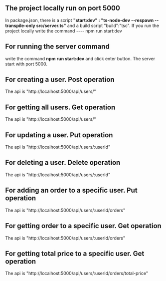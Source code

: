 ## The project locally run on port 5000
In package.json, there is a script **"start:dev" : "ts-node-dev --respawn --transpile-only src/server.ts"** and a build script "build":"tsc". If you run the project locally write the command ---- npm run start:dev

## For running the server command
write the command **npm run start:dev** and click enter button. The server start with port 5000. 

## For creating a user. Post operation
The api is "http://localhost:5000/api/users/"

## For getting all users. Get operation
The api is "http://localhost:5000/api/users/"

## For updating a user. Put operation
The api is "http://localhost:5000/api/users/:userId"

## For deleting a user. Delete operation
The api is "http://localhost:5000/api/users/:userId"

## For adding an order to a specific user. Put operation
The api is "http://localhost:5000/api/users/:userId/orders"

## For getting order to a specific user. Get operation
The api is "http://localhost:5000/api/users/:userId/orders"

## For getting total price to a specific user. Get operation
The api is "http://localhost:5000/api/users/:userId/orders/total-price"